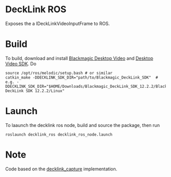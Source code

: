 # DeckLink ROS
Exposes the a IDeckLinkVideoInputFrame to ROS.

# Build
To build, download and install [Blackmagic Desktop Video](https://www.blackmagicdesign.com/uk/support/) and [Desktop Video SDK](https://www.blackmagicdesign.com/uk/support/). Do

```shell
source /opt/ros/melodic/setup.bash # or similar
catkin_make -DDECKLINK_SDK_DIR="path/to/Blackmagic_DeckLink_SDK"  # e.g. -DDECKLINK_SDK_DIR="$HOME/Downloads/Blackmagic_DeckLink_SDK_12.2.2/Blackmagic DeckLink SDK 12.2.2/Linux"
```

# Launch
To laaunch the decklink ros node, build and source the package, then run
```shell
roslaunch decklink_ros decklink_ros_node.launch
```

# Note
Code based on the [decklink_capture](https://github.com/andreasBihlmaier/decklink_capture) implementation.
